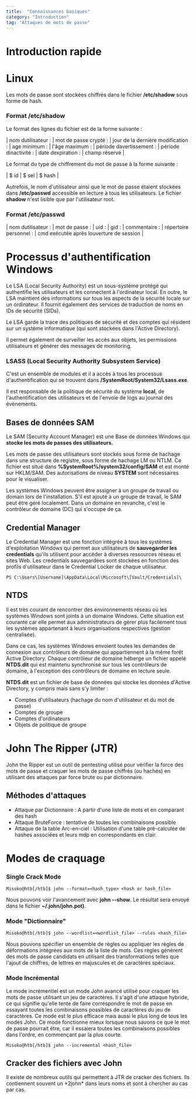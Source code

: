 ```yaml
---
title:  "Connaissances basiques"
category: "Introduction"
tag: "Attaques de mots de passe"
---
```

# Introduction rapide

# Linux
Les mots de passe sont stockées chiffrés dans le fichier **/etc/shadow** sous forme de hash.
### Format /etc/shadow
Le format des lignes du fichier est de la forme suivante :

| nom dutilisateur : | mot de passe crypté : | jour de la dernière modification : | age minimum : | l'âge maximum : | période davertissement : | période dinactivité : | date dexpiration : | champ réservé |

Le format du type de chiffrement du mot de passe à la forme suivante :

| \$ id | \$ sel | \$ hash |

Autrefois, le nom d'utilisateur ainsi que le mot de passe étaient stockées dans **/etc/passwd** accessible en lecture à tous les utilisateurs.
Le fichier **shadow** n'est lisible que par l'utilisateur root.

### Format /etc/passwd

| nom dutilisateur : | mot de passe : | uid : | gid : | commentaire : | répertoire personnel : | cmd exécutée après louverture de session |

# Processus d'authentification Windows
Le LSA (Local Security Authority) est un sous-système protégé qui authentifie les utilisateurs et les connectent à l'ordinateur local. En outre, le LSA maintient des informations sur tous les aspects de la sécurité locale sur un ordinateur. Il fournit également des services de traduction de noms en IDs de sécurité (SIDs).

Le LSA garde la trace des politiques de sécurité et des comptes qui résident sur un système informatique (qui sont stockées dans l'Active Directory).

Il permet également de surveiller les accès aux objets, les permissions utilisateurs et générer des messages de monitoring.

### LSASS (Local Security Authority Subsystem Service)
C'est un ensemble de modules et il a accès à tous les processus d'authentification qui se trouvent dans **/SystemRoot/System32/Lsass.exe**.

Il est responsable de la politique de sécurité du système **local**, de l'authentification des utilisateurs et de l'envoie de logs au journal des évènements.

## Bases de données SAM
Le SAM (Security Account Manager) est une Base de données Windows qui **stocke les mots de passes des utilisateurs.** 

Les mots de passe des utilisateurs sont stockés sous forme de hachage dans une structure de registre, sous forme de hachage LM ou NTLM. 
Ce fichier est situé dans **%SystemRoot%/system32/config/SAM** et est monté sur HKLM/SAM. Des autorisations de niveau **SYSTEM** sont nécessaires pour le visualiser.

Les systèmes Windows peuvent être assigner à un groupe de travail ou domain lors de l'installation. S'il est ajouté à un groupe de travail, le SAM peut être géré localement. Dans un domaine en revanche, c'est le contrôleur de domaine (DC) qui s'occupe de ça.

## Credential Manager
Le Credential Manager est une fonction intégrée à tous les systèmes d'exploitation Windows qui permet aux utilisateurs de **sauvegarder les credentials** qu'ils utilisent pour accéder à diverses ressources réseau et sites Web. Les credentials sauvegardées sont stockées en fonction des profils d'utilisateur dans le Credential Locker de chaque utilisateur.
```console
PS C:\Users\[Username]\AppData\Local\Microsoft\[Vault/Credentials]\
```

## NTDS

Il est très courant de rencontrer des environnements réseau où les systèmes Windows sont joints à un domaine Windows. Cette situation est courante car elle permet aux administrateurs de gérer plus facilement tous les systèmes appartenant à leurs organisations respectives (gestion centralisée).

Dans ce cas, les systèmes Windows envoient toutes les demandes de connexion aux contrôleurs de domaine qui appartiennent à la même forêt Active Directory. Chaque contrôleur de domaine héberge un fichier appelé **NTDS.dit** qui est maintenu synchronisé sur tous les contrôleurs de domaine, à l'exception des contrôleurs de domaine en lecture seule. 

**NTDS.dit** est un fichier de base de données qui stocke les données d'Active Directory, y compris mais sans s'y limiter :

- Comptes d'utilisateurs (hachage du nom d'utilisateur et du mot de passe)
- Comptes de groupe
- Comptes d'ordinateurs
- Objets de politique de groupe

# John The Ripper (JTR)

John the Ripper est un outil de pentesting  utilisé pour vérifier la force des mots de passe et craquer les mots de passe chiffrés (ou hachés) en utilisant des attaques par force brute ou par dictionnaire.

## Méthodes d'attaques
- Attaque par Dictionnaire : A partir d'une liste de mots et en comparant des hash
- Attaque BruteForce : tentative de toutes les combinaisons possible
- Attaque de la table Arc-en-ciel : Utilisation d'une table pré-calculée de hashes associées et leurs mdp en correspondants en clair.

# Modes de craquage
### Single Crack Mode
```console
Misoko@htb[/htb]$ john --format=<hash_type> <hash or hash_file>
```
Nous pouvons voir l'avancement avec **john --show**.
Le résultat sera envoyé dans le fichier **~/.john/john.pot)**.

### Mode "Dictionnaire"
```console
Misoko@htb[/htb]$ john --wordlist=<wordlist_file> --rules <hash_file>
```
Nous pouvons spécifier un ensemble de règles ou appliquer les règles de déformations intégrées aux mots de la liste de mots. Ces règles génèrent des mots de passe candidats en utilisant des transformations telles que l'ajout de chiffres, de lettres en majuscules et de caractères spéciaux.

### Mode Incrémental

Le mode incrémentiel est un mode John avancé utilisé pour craquer les mots de passe utilisant un jeu de caractères. Il s'agit d'une attaque hybride, ce qui signifie qu'elle tente de faire correspondre le mot de passe en essayant toutes les combinaisons possibles de caractères du jeu de caractères. Ce mode est le plus efficace mais aussi le plus long de tous les modes John. Ce mode fonctionne mieux lorsque nous savons ce que le mot de passe pourrait être, car il essaiera toutes les combinaisons possibles dans l'ordre, en commençant par la plus courte.
```console
Misoko@htb[/htb]$ john --incremental <hash_file>
```

## Cracker des fichiers avec John
Il existe de nombreux outils qui permettent à JTR de cracker des fichiers.
Ils contiennent souvent un \*2john\* dans leurs noms et sont à chercher au cas par cas.